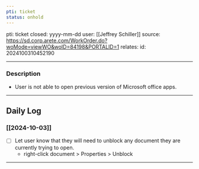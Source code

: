 ```yaml
---
pti: ticket
status: onhold
---
```

pti: ticket 
closed: yyyy-mm-dd
user: [[Jeffrey Schiller]]
source: https://sd.corp.arete.com/WorkOrder.do?woMode=viewWO&woID=84198&PORTALID=1
relates: 
id: 2024100310452190

---
### Description
- User is not able to open previous version of Microsoft office apps.
---
## Daily Log
### [[2024-10-03]]
- [ ] Let user know that they will need to unblock any document they are currently trying to open.
	- right-click document > Properties > Unblock
---




